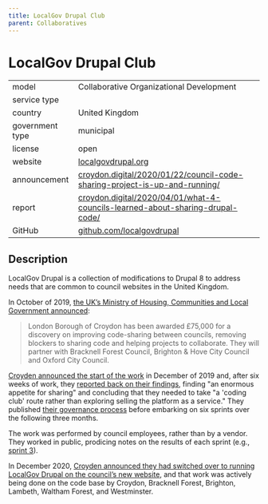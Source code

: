```yaml
---
title: LocalGov Drupal Club
parent: Collaboratives
---
```


# LocalGov Drupal Club

|                   |                                          |
|:------------------|:-----------------------------------------|
| model             | Collaborative Organizational Development
| service type      | 
| country           | United Kingdom
| government type   | municipal
| license           | open
| website				| [localgovdrupal.org](https://localgovdrupal.org/)
| announcement      | [croydon.digital/2020/01/22/council-code-sharing-project-is-up-and-running/](https://croydon.digital/2020/01/22/council-code-sharing-project-is-up-and-running/)
| report            | [croydon.digital/2020/04/01/what-4-councils-learned-about-sharing-drupal-code/](https://croydon.digital/2020/04/01/what-4-councils-learned-about-sharing-drupal-code/)
| GitHub            | [github.com/localgovdrupal](https://github.com/localgovdrupal)

## Description

LocalGov Drupal is a collection of modifications to Drupal 8 to address needs that are common to council websites in the United Kingdom.

In October of 2019, [the UK’s Ministry of Housing, Communities and Local Government announced](https://mhclgdigital.blog.gov.uk/2019/10/31/weve-funded-more-collaborative-projects-through-the-local-digital-fund/):

> London Borough of Croydon has been awarded £75,000 for a discovery on improving code-sharing between councils, removing blockers to sharing code and helping projects to collaborate. They will partner with Bracknell Forest Council, Brighton & Hove City Council and Oxford City Council.

[Croyden announced the start of the work](https://croydon.digital/2019/12/20/overcoming-the-barriers-to-code-sharing-between-councils/) in December of 2019 and, after six weeks of work, they [reported back on their findings](https://croydon.digital/2020/04/01/what-4-councils-learned-about-sharing-drupal-code/), finding "an enormous appetite for sharing" and concluding that they needed to take "a 'coding club' route rather than exploring selling the platform as a service." They published [their governance process](https://drive.google.com/file/d/1sRUf8_bBc4WSUnMzfv23U_60h90B6jOd/view) before embarking on six sprints over the following three months.

The work was performed by council employees, rather than by a vendor. They worked in public, prodicing notes on the results of each sprint (e.g., [sprint 3](https://agile.coop/blog/local-gov-drupal-sprint-3-notes/)).

In December 2020, [Croyden announced they had switched over to running LocalGov Drupal on the council’s new website](https://croydon.digital/2020/12/17/croydon-goes-live-with-localgov-drupal/), and that work was actively being done on the code base by Croydon, Bracknell Forest, Brighton, Lambeth, Waltham Forest, and Westminster.
